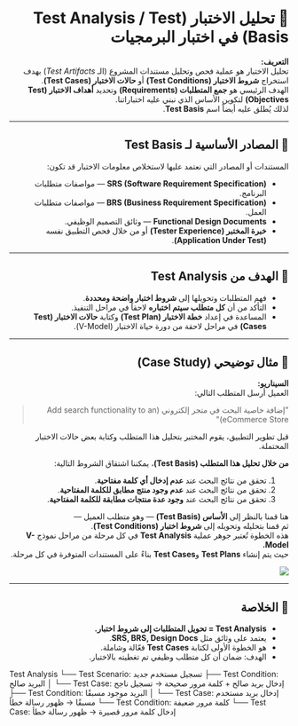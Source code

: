 <div dir="rtl">

# 🧠 تحليل الاختبار (Test Analysis / Test Basis) في اختبار البرمجيات

**التعريف:**  
تحليل الاختبار هو عملية فحص وتحليل مستندات المشروع (الـ *Test Artifacts*) بهدف استخراج **شروط الاختبار (Test Conditions)** أو **حالات الاختبار (Test Cases)**.  
الهدف الرئيسي هو **جمع المتطلبات (Requirements)** وتحديد **أهداف الاختبار (Test Objectives)** لتكوين الأساس الذي نبني عليه اختباراتنا.  
لذلك يُطلق عليه أيضاً اسم **Test Basis**.

---

## 📘 المصادر الأساسية لـ Test Basis
المستندات أو المصادر التي نعتمد عليها لاستخلاص معلومات الاختبار قد تكون:

- **SRS (Software Requirement Specification)** — مواصفات متطلبات البرنامج.  
- **BRS (Business Requirement Specification)** — مواصفات متطلبات العمل.  
- **Functional Design Documents** — وثائق التصميم الوظيفي.  
- **خبرة المختبر (Tester Experience)** أو من خلال فحص التطبيق نفسه **(Application Under Test)**.

---

## 🎯 الهدف من Test Analysis
- فهم المتطلبات وتحويلها إلى **شروط اختبار واضحة ومحددة**.  
- التأكد من أن **كل متطلب سيتم اختباره** لاحقاً في مراحل التنفيذ.  
- المساعدة في إعداد **خطة الاختبار (Test Plan)** وكتابة **حالات الاختبار (Test Cases)** في مراحل لاحقة من دورة حياة الاختبار (V-Model).

---

## 🧩 مثال توضيحي (Case Study)

**السيناريو:**  
العميل أرسل المتطلب التالي:  
> "إضافة خاصية البحث في متجر إلكتروني (Add search functionality to an eCommerce Store)"

قبل تطوير التطبيق، يقوم المختبر بتحليل هذا المتطلب وكتابة بعض حالات الاختبار المحتملة.

**من خلال تحليل هذا المتطلب (Test Basis)**، يمكننا اشتقاق الشروط التالية:

1. تحقق من نتائج البحث عند **عدم إدخال أي كلمة مفتاحية**.  
2. تحقق من نتائج البحث عند **عدم وجود منتج مطابق للكلمة المفتاحية**.  
3. تحقق من نتائج البحث عند **وجود عدة منتجات مطابقة للكلمة المفتاحية**.

هنا قمنا بالنظر إلى **الأساس (Test Basis)** — وهو متطلب العميل —  
ثم قمنا بتحليله وتحويله إلى **شروط اختبار (Test Conditions)**.  
هذه الخطوة تُعتبر جوهر عملية **Test Analysis** في كل مرحلة من مراحل نموذج **V-Model**،  
حيث يتم إنشاء **Test Plans** و**Test Cases** بناءً على المستندات المتوفرة في كل مرحلة.

<img src="https://www.guru99.com/images/1/test-analysis-v-model.png">


---

## 🧾 الخلاصة

- **Test Analysis = تحويل المتطلبات إلى شروط اختبار.**  
- يعتمد على وثائق مثل **SRS, BRS, Design Docs**.  
- هو الخطوة الأولى لكتابة **Test Cases** فعّالة وشاملة.  
- الهدف: ضمان أن كل متطلب وظيفي تم تغطيته بالاختبار.

</div>


Test Analysis
   └── Test Scenario: تسجيل مستخدم جديد
        ├── Test Condition: البريد صالح
        │      └── Test Case: إدخال بريد صالح + كلمة مرور صحيحة → تسجيل ناجح
        ├── Test Condition: البريد موجود مسبقًا
        │      └── Test Case: إدخال بريد مستخدم مسبقًا → ظهور رسالة خطأ
        └── Test Condition: كلمة مرور ضعيفة
               └── Test Case: إدخال كلمة مرور قصيرة → ظهور رسالة خطأ
